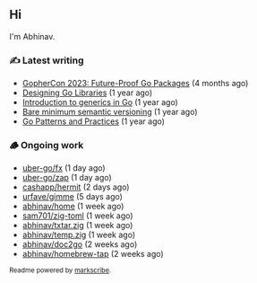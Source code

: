 ## Hi

I'm Abhinav.

### ✍️ Latest writing


- [GopherCon 2023: Future-Proof Go Packages](https://abhinavg.net/2023/09/27/future-proof-packages/) (4 months ago)
- [Designing Go Libraries](https://abhinavg.net/2022/12/06/designing-go-libraries/) (1 year ago)
- [Introduction to generics in Go](https://abhinavg.net/2022/11/23/generics-intro/) (1 year ago)
- [Bare minimum semantic versioning](https://abhinavg.net/2022/11/07/semver/) (1 year ago)
- [Go Patterns and Practices](https://abhinavg.net/2022/09/19/go-patterns-and-practices-talk/) (1 year ago)

### 🪵 Ongoing work


- [uber-go/fx](https://github.com/uber-go/fx) (1 day ago)
- [uber-go/zap](https://github.com/uber-go/zap) (1 day ago)
- [cashapp/hermit](https://github.com/cashapp/hermit) (2 days ago)
- [urfave/gimme](https://github.com/urfave/gimme) (5 days ago)
- [abhinav/home](https://github.com/abhinav/home) (1 week ago)
- [sam701/zig-toml](https://github.com/sam701/zig-toml) (1 week ago)
- [abhinav/txtar.zig](https://github.com/abhinav/txtar.zig) (1 week ago)
- [abhinav/temp.zig](https://github.com/abhinav/temp.zig) (1 week ago)
- [abhinav/doc2go](https://github.com/abhinav/doc2go) (2 weeks ago)
- [abhinav/homebrew-tap](https://github.com/abhinav/homebrew-tap) (2 weeks ago)

<sub>Readme powered by [markscribe](https://github.com/muesli/markscribe).</sub>
